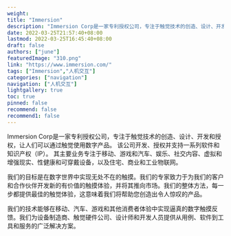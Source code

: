 ```yaml
---
weight: 
title: "Immersion"
description: "Immersion Corp是一家专利授权公司，专注于触觉技术的创造、设计、开发和授权，让人们可以通过触觉使用数字产品。 该公司开发、授权并支持一系列软件和知识产权（IP）。 其主要业务专注于移动、游戏和汽车、娱乐、社交内容、虚拟和增强现实、性健康和可穿戴设备，以及住宅、商业和工业物联网。"
date: 2022-03-25T21:57:40+08:00
lastmod: 2022-03-25T16:45:40+08:00
draft: false
authors: ["june"]
featuredImage: "310.png"
link: "https://www.immersion.com/"
tags: ["Immersion","人机交互"]
categories: ["navigation"]
navigation: ["人机交互"]
lightgallery: true
toc: true
pinned: false
recommend: false
recommend1: false
---
```

Immersion Corp是一家专利授权公司，专注于触觉技术的创造、设计、开发和授权，让人们可以通过触觉使用数字产品。 该公司开发、授权并支持一系列软件和知识产权（IP）。 其主要业务专注于移动、游戏和汽车、娱乐、社交内容、虚拟和增强现实、性健康和可穿戴设备，以及住宅、商业和工业物联网。

我们的目标是在数字世界中实现无处不在的触摸。我们的专家致力于为我们的客户和合作伙伴开发新的有价值的触摸体验，并将其推向市场。我们的整体方法，每一步都提供最佳的触觉体验，这意味着我们将帮助您创造出令人惊叹的产品。

我们的技术能够在移动、汽车、游戏和其他消费者体验中实现逼真的数字触摸反馈。我们为设备制造商、触觉硬件公司、设计师和开发人员提供从用例、软件到工具和服务的广泛解决方案。

